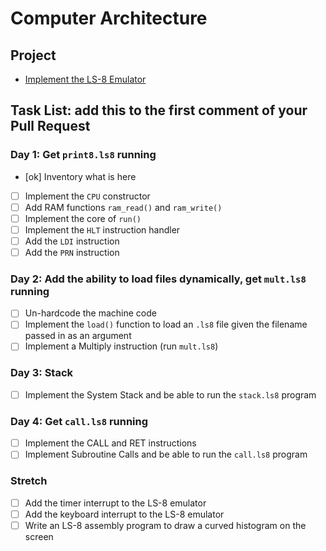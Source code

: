 # Computer Architecture

## Project

* [Implement the LS-8 Emulator](ls8/)

## Task List: add this to the first comment of your Pull Request

### Day 1: Get `print8.ls8` running

- [ok] Inventory what is here
- [ ] Implement the `CPU` constructor
- [ ] Add RAM functions `ram_read()` and `ram_write()`
- [ ] Implement the core of `run()`
- [ ] Implement the `HLT` instruction handler
- [ ] Add the `LDI` instruction
- [ ] Add the `PRN` instruction

### Day 2: Add the ability to load files dynamically, get `mult.ls8` running

- [ ] Un-hardcode the machine code
- [ ] Implement the `load()` function to load an `.ls8` file given the filename
      passed in as an argument
- [ ] Implement a Multiply instruction (run `mult.ls8`)

### Day 3: Stack

- [ ] Implement the System Stack and be able to run the `stack.ls8` program

### Day 4: Get `call.ls8` running

- [ ] Implement the CALL and RET instructions
- [ ] Implement Subroutine Calls and be able to run the `call.ls8` program

### Stretch

- [ ] Add the timer interrupt to the LS-8 emulator
- [ ] Add the keyboard interrupt to the LS-8 emulator
- [ ] Write an LS-8 assembly program to draw a curved histogram on the screen

